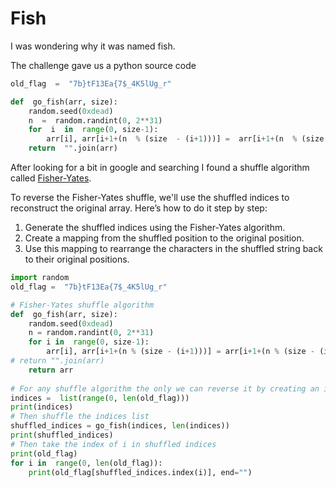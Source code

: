 # Fish
I was wondering why it was named fish.

The challenge gave us a python source code
```python
old_flag  =  "7b}tF13Ea{7$_4K5lUg_r"

def  go_fish(arr, size):
	random.seed(0xdead)
	n  =  random.randint(0, 2**31)
	for  i  in  range(0, size-1):
		arr[i], arr[i+1+(n  % (size  - (i+1)))] =  arr[i+1+(n  % (size  - (i+1)))], arr[i]
	return  "".join(arr)
```
After looking for a bit in google and searching I found a shuffle algorithm called
[Fisher-Yates](https://en.wikipedia.org/wiki/Fisher%E2%80%93Yates_shuffle).

To reverse the Fisher-Yates shuffle, we'll use the shuffled indices to reconstruct the original array. Here’s how to do it step by step:

1.  Generate the shuffled indices using the Fisher-Yates algorithm.
2.  Create a mapping from the shuffled position to the original position.
3.  Use this mapping to rearrange the characters in the shuffled string back to their original positions.

```python
import random
old_flag =  "7b}tF13Ea{7$_4K5lUg_r"

# Fisher-Yates shuffle algorithm
def  go_fish(arr, size):
	random.seed(0xdead)
	n = random.randint(0, 2**31)
	for i in  range(0, size-1):
		arr[i], arr[i+1+(n % (size - (i+1)))] = arr[i+1+(n % (size - (i+1)))], arr[i]
# return "".join(arr)
	return arr
	
# For any shuffle algorithm the only we can reverse it by creating an indices list
indices =  list(range(0, len(old_flag)))
print(indices)
# Then shuffle the indices list
shuffled_indices = go_fish(indices, len(indices))
print(shuffled_indices)
# Then take the index of i in shuffled indices
print(old_flag)
for i in  range(0, len(old_flag)):
	print(old_flag[shuffled_indices.index(i)], end="")
```

